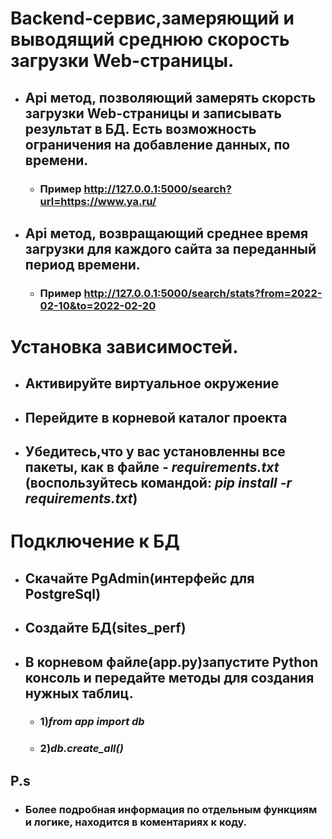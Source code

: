 # **Backend-сервис,замеряющий и выводящий среднюю скорость загрузки Web-страницы.**
* ## Api метод, позволяющий замерять скорсть загрузки Web-страницы и записывать результат в БД. Есть возможность ограничения на добавление данных, по времени.
  * ### Пример http://127.0.0.1:5000/search?url=https://www.ya.ru/ 
* ## Api метод, возвращающий среднее время загрузки для каждого сайта за переданный период времени.
  * ### Пример http://127.0.0.1:5000/search/stats?from=2022-02-10&to=2022-02-20
  
# **Установка зависимостей.**
* ## Активируйте виртуальное окружение 
* ## Перейдите в корневой каталог проекта
* ## Убедитесь,что у вас установленны все пакеты, как в файле - _requirements.txt_ (воспользуйтесь командой: _pip install -r requirements.txt_)
# **Подключение к БД**
* ## Скачайте PgAdmin(интерфейс для PostgreSql)
* ## Создайте БД(sites_perf)
* ## В корневом файле(app.py)запустите Python консоль и передайте методы для создания нужных таблиц.
  * ###  1)_from app import db_
  * ###  2)_db.create_all()_

## P.s 
* ### Более подробная информация по отдельным функциям и логике, находится в коментариях к коду.
